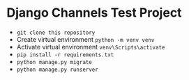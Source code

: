 # Django Channels Test Project

* `git clone this repository`
*  Create virtual environment `python -m venv venv`
*  Activate virtual environment `venv\Scripts\activate`
* `pip install -r requirements.txt`
* `python manage.py migrate`
* `python manage.py runserver`